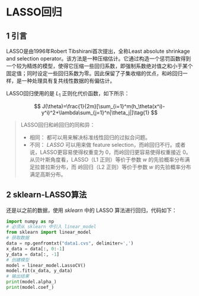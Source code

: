 # LASSO回归

## 1 引言

LASSO是由1996年Robert Tibshirani首次提出，全称Least absolute shrinkage and selection operator。该方法是一种压缩估计。它通过构造一个惩罚函数得到一个较为精炼的模型，使得它压缩一些回归系数，即强制系数绝对值之和小于某个固定值；同时设定一些回归系数为零。因此保留了子集收缩的优点，和岭回归一样，是一种处理具有复共线性数据的有偏估计。

LASSO回归使用的是 $L_1$ 正则化代价函数，如下所示：

$$
J(\theta)=\frac{1}{2m}[\sum_{i=1}^m(h_\theta(x^i)-y^i)^2+\lambda\sum_{j=1}^n|\theta_j|]\tag{1}
$$

> LASSO回归和岭回归的同和异：
>
>- 相同：
都可以用来解决标准线性回归的过拟合问题。
>- 不同：
$LASSO$ 可以用来做 feature selection，而岭回归不行。或者说，LASSO更容易使得权重变为 0，而岭回归更容易使得权重接近 0。
从贝叶斯角度看，LASSO（L1 正则）等价于参数 $w$ 的先验概率分布满足拉普拉斯分布，而 岭回归（L2 正则）等价于参数 $w$ 的先验概率分布满足高斯分布。

## 2 sklearn-LASSO算法

还是以之前的数据，使用 $sklearn$ 中的 LASSO 算法进行回归，代码如下：

```py
import numpy as np
# 必须从 sklearn 中引入 linear_model
from sklearn import linear_model
# 获取数据
data = np.genfromtxt("data1.cvs", delimiter=',')
x_data = data[:, 0:-1]
y_data = data[:, -1]
# 创建模型
model = linear_model.LassoCV()
model.fit(x_data, y_data)
# 输出结果
print(model.alpha_)
print(model.coef_)
```

